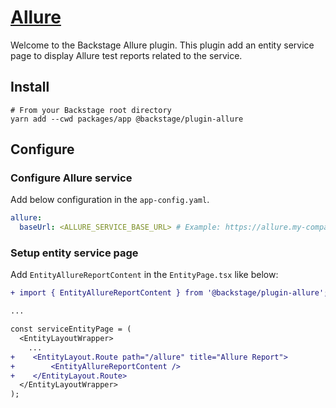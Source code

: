 # [Allure](https://docs.qameta.io/allure/)

Welcome to the Backstage Allure plugin. This plugin add an entity service page to display Allure test reports related to the service.

## Install

```shell
# From your Backstage root directory
yarn add --cwd packages/app @backstage/plugin-allure
```

## Configure

### Configure Allure service

Add below configuration in the `app-config.yaml`.

```yaml
allure:
  baseUrl: <ALLURE_SERVICE_BASE_URL> # Example: https://allure.my-company.net or when running allure locally, http://localhost:5050/allure-docker-service
```

### Setup entity service page

Add `EntityAllureReportContent` in the `EntityPage.tsx` like below:

```diff
+ import { EntityAllureReportContent } from '@backstage/plugin-allure';

...

const serviceEntityPage = (
  <EntityLayoutWrapper>
    ...
+    <EntityLayout.Route path="/allure" title="Allure Report">
+        <EntityAllureReportContent />
+    </EntityLayout.Route>
  </EntityLayoutWrapper>
);
```
